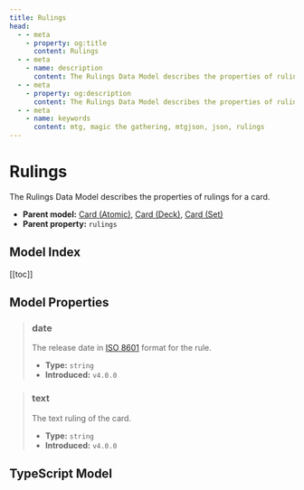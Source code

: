 ```yaml
---
title: Rulings
head:
  - - meta
    - property: og:title
      content: Rulings
  - - meta
    - name: description
      content: The Rulings Data Model describes the properties of rulings for a card.
  - - meta
    - property: og:description
      content: The Rulings Data Model describes the properties of rulings for a card.
  - - meta
    - name: keywords
      content: mtg, magic the gathering, mtgjson, json, rulings
---
```


# Rulings

The Rulings Data Model describes the properties of rulings for a card.

- **Parent model:** [Card (Atomic)](/data-models/card-atomic/), [Card (Deck)](/data-models/card-deck/), [Card (Set)](/data-models/card-set/)
- **Parent property:** `rulings`

## Model Index

[[toc]]

## Model Properties

> ### date
>
> The release date in [ISO 8601](https://www.iso.org/iso-8601-date-and-time-format.html) format for the rule.
>
> - **Type:** `string`
> - **Introduced:** `v4.0.0`

> ### text
>
> The text ruling of the card.
>
> - **Type:** `string`
> - **Introduced:** `v4.0.0`

## TypeScript Model

<ModelType type="Rulings" />
